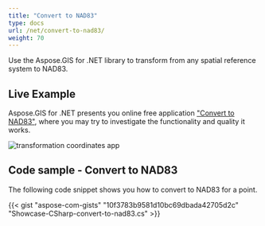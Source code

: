 ```yaml
---
title: "Convert to NAD83"
type: docs
url: /net/convert-to-nad83/
weight: 70
---
```


Use the Aspose.GIS for .NET library to transform from any spatial reference system to NAD83.

## **Live Example**

Aspose.GIS for .NET presents you online free application ["Convert to NAD83"](https://products.aspose.app/gis/transformation/convert-to-nad83), where you may try to investigate the functionality and quality it works.

![transformation coordinates app](https://docs.aspose.com/gis/net/showcases/transformation/transformation-app.png)

## **Code sample - Convert to NAD83**

The following code snippet shows you how to convert to NAD83 for a point.

{{< gist "aspose-com-gists" "10f3783b9581d10bc69dbada42705d2c" "Showcase-CSharp-convert-to-nad83.cs" >}}
